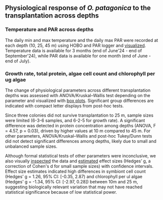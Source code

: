 ## Physiological response of *O. patagonica* to the transplantation across depths

### Temperature and PAR across depths

The daily min and max temperature and the daily max PAR were recorded at each depth (10, 25, 45 m) using HOBO and PAR logger and
[visualized](https://github.com/talimass/Ocullina_Translocation/blob/main/Ranalysis/output/combined_loggers.jpg). 
Temperature data is available for 3 months (end of June'24 - end of September'24), while PAR data is available for one month (end of June - end of July).  

### Growth rate, total protein, algae cell count and chlorophyll per ug algae

The change of physiological parameters across different transplantation depths was assessed with ANOVA/Kruskal–Wallis test depending on the parameter
and visualized with [box plots](https://github.com/talimass/Ocullina_Translocation/blob/main/Ranalysis/output/boxplots_combined.jpg).
Significant group differences are indicated with compact letter displays from post-hoc tests.

Since three colonies did not survive transplantation to 25 m, sample sizes were limited (6-3-6 samples, and 6-2-5 for growth rate). 
A significant difference was detected in protein concentration among depths (ANOVA, F = 4.57, p = 0.03), driven by higher values at 10 m compared to 45 m.
For other parameters, ANOVA/Kruskal–Wallis and post-hoc Tukey/Dunn tests did not detect significant differences among depths, likely due to small and unbalanced sample sizes.

Although formal statistical tests of other parameters were inconclusive, we also visually [inspected](https://github.com/talimass/Ocullina_Translocation/blob/main/Ranalysis/output/boxplots_combined.jpg)
the data and [estimated](https://github.com/talimass/Ocullina_Translocation/blob/main/Ranalysis/output/hedges_combined.jpg) effect sizes (Hedges’ g, a correction of Cohen's d for small sample sizes)
with confidence intervals. Effect size estimates indicated high differences in symbiont cell count (Hedges’ g = 1.26, 95% CI: [-0.35, 2.87) and chlorophyll per ul algae (Hedges' g
= -1.34, 95% CI: [-2.97, 0.28]) between 10m and 25 m, suggesting biologically relevant variation that may not have reached statistical significance because of low statistical power. 
